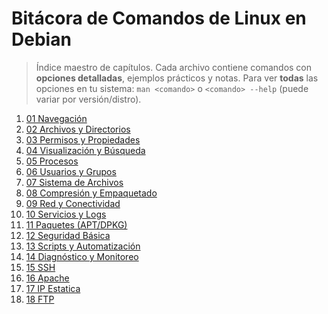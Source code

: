 # Bitácora de Comandos de Linux en Debian 

> Índice maestro de capítulos. Cada archivo contiene comandos con **opciones detalladas**, ejemplos prácticos y notas.
> Para ver **todas** las opciones en tu sistema: `man <comando>` o `<comando> --help` (puede variar por versión/distro).

1. [01 Navegación](01_navegacion.md)
2. [02 Archivos y Directorios](02_archivos.md)
3. [03 Permisos y Propiedades](03_permisos.md)
4. [04 Visualización y Búsqueda](04_busqueda.md)
5. [05 Procesos](05_procesos.md)
6. [06 Usuarios y Grupos](06_usuarios.md)
7. [07 Sistema de Archivos](07_sistema_archivos.md)
8. [08 Compresión y Empaquetado](08_compresion.md)
9. [09 Red y Conectividad](09_red.md)
10. [10 Servicios y Logs](10_servicios.md)
11. [11 Paquetes (APT/DPKG)](11_paquetes.md)
12. [12 Seguridad Básica](12_seguridad.md)
13. [13 Scripts y Automatización](13_scripts.md)
14. [14 Diagnóstico y Monitoreo](14_diagnostico.md)
15. [15 SSH](15_ssh.md)
16. [16 Apache](16_apache.md)
17. [17 IP Estatica](17_ip_estatica.md)
18. [18 FTP](18_ftp.md)
